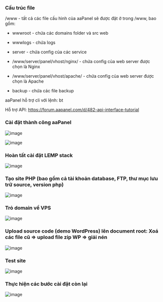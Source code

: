 ### Cấu trúc file

/www - tất cả các file cấu hình của aaPanel sẽ được đặt ở trong /www, bao gồm:

- wwwroot - chứa các domains folder và src web

- wwwlogs - chứa logs

- server - chứa config của các service

-   /www/server/panel/vhost/nginx/ - chứa config của web server được chọn là Nginx

-   /www/server/panel/vhost/apache/ - chứa config của web server được chọn là Apache

- backup - chứa các file backup

aaPanel hỗ trợ cli với lệnh: bt

Hỗ trợ API: https://forum.aapanel.com/d/482-api-interface-tutorial


### Cài đặt thành công aaPanel
![image](https://github.com/user-attachments/assets/a7a03bbb-83a0-4142-ac4b-523a76a6c688)

![image](https://github.com/user-attachments/assets/cef8b3ef-cb10-4f6b-ae13-0c0e4a7ae892)

### Hoàn tất cài đặt LEMP stack
![image](https://github.com/user-attachments/assets/65f7f266-27f3-4f22-8811-d3d7f9c60629)

### Tạo site PHP (bao gồm cả tài khoản database, FTP, thư mục lưu trữ source, version php)
![image](https://github.com/user-attachments/assets/2badd9b0-3e0c-4377-8ae4-50555b042dbd)

### Trỏ domain về VPS
![image](https://github.com/user-attachments/assets/7fdf0b09-50f2-4740-972b-53a28e254d67)

### Upload source code (demo WordPress) lên document root: Xoá các file cũ => upload file zip WP => giải nén
![image](https://github.com/user-attachments/assets/33ef7a38-645e-4ae5-9e46-593ae1f3d48c)

### Test site
![image](https://github.com/user-attachments/assets/5610fc74-7631-4451-bdb6-46251d04f5b2)

### Thực hiện các bước cài đặt còn lại
![image](https://github.com/user-attachments/assets/76c58aa0-9981-45ce-8c8a-cde232f5f924)

